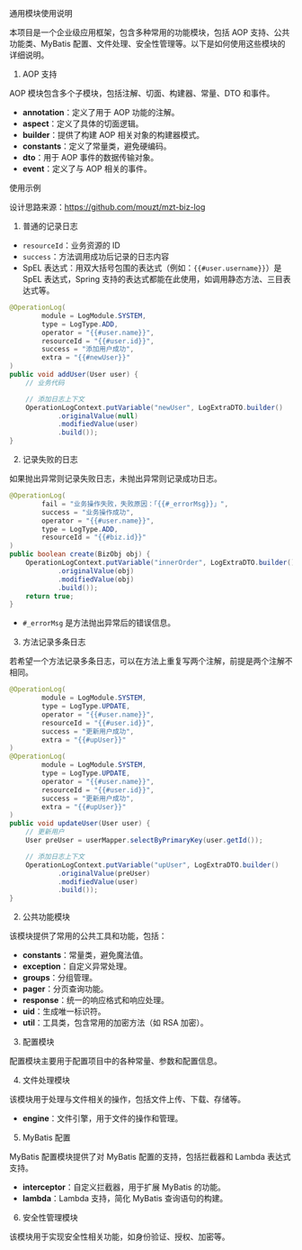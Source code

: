 通用模块使用说明

本项目是一个企业级应用框架，包含多种常用的功能模块，包括 AOP 支持、公共功能类、MyBatis 配置、文件处理、安全性管理等。以下是如何使用这些模块的详细说明。

1. AOP 支持

AOP 模块包含多个子模块，包括注解、切面、构建器、常量、DTO 和事件。

- **annotation**：定义了用于 AOP 功能的注解。
- **aspect**：定义了具体的切面逻辑。
- **builder**：提供了构建 AOP 相关对象的构建器模式。
- **constants**：定义了常量类，避免硬编码。
- **dto**：用于 AOP 事件的数据传输对象。
- **event**：定义了与 AOP 相关的事件。

使用示例

设计思路来源：https://github.com/mouzt/mzt-biz-log 

1. 普通的记录日志

- `resourceId`：业务资源的 ID
- `success`：方法调用成功后记录的日志内容
- SpEL 表达式：用双大括号包围的表达式（例如：`{{#user.username}}`）是 SpEL 表达式，Spring 支持的表达式都能在此使用，如调用静态方法、三目表达式等。

```java
@OperationLog(
        module = LogModule.SYSTEM,
        type = LogType.ADD,
        operator = "{{#user.name}}",
        resourceId = "{{#user.id}}",
        success = "添加用户成功",
        extra = "{{#newUser}}"
)
public void addUser(User user) {
    // 业务代码

    // 添加日志上下文
    OperationLogContext.putVariable("newUser", LogExtraDTO.builder()
            .originalValue(null)
            .modifiedValue(user)
            .build());
}
```

2. 记录失败的日志

如果抛出异常则记录失败日志，未抛出异常则记录成功日志。

```java
@OperationLog(
        fail = "业务操作失败，失败原因：「{{#_errorMsg}}」",
        success = "业务操作成功",
        operator = "{{#user.name}}",
        type = LogType.ADD,
        resourceId = "{{#biz.id}}"
)
public boolean create(BizObj obj) {
    OperationLogContext.putVariable("innerOrder", LogExtraDTO.builder()
            .originalValue(obj)
            .modifiedValue(obj)
            .build());
    return true;
}
```

- `#_errorMsg` 是方法抛出异常后的错误信息。

3. 方法记录多条日志

若希望一个方法记录多条日志，可以在方法上重复写两个注解，前提是两个注解不相同。

```java
@OperationLog(
        module = LogModule.SYSTEM,
        type = LogType.UPDATE,
        operator = "{{#user.name}}",
        resourceId = "{{#user.id}}",
        success = "更新用户成功",
        extra = "{{#upUser}}"
)
@OperationLog(
        module = LogModule.SYSTEM,
        type = LogType.UPDATE,
        operator = "{{#user.name}}",
        resourceId = "{{#user.id}}",
        success = "更新用户成功",
        extra = "{{#upUser}}"
)
public void updateUser(User user) {
    // 更新用户
    User preUser = userMapper.selectByPrimaryKey(user.getId());

    // 添加日志上下文
    OperationLogContext.putVariable("upUser", LogExtraDTO.builder()
            .originalValue(preUser)
            .modifiedValue(user)
            .build());
}
```

2. 公共功能模块

该模块提供了常用的公共工具和功能，包括：

- **constants**：常量类，避免魔法值。
- **exception**：自定义异常处理。
- **groups**：分组管理。
- **pager**：分页查询功能。
- **response**：统一的响应格式和响应处理。
- **uid**：生成唯一标识符。
- **util**：工具类，包含常用的加密方法（如 RSA 加密）。

3. 配置模块

配置模块主要用于配置项目中的各种常量、参数和配置信息。

4. 文件处理模块

该模块用于处理与文件相关的操作，包括文件上传、下载、存储等。

- **engine**：文件引擎，用于文件的操作和管理。

5. MyBatis 配置

MyBatis 配置模块提供了对 MyBatis 配置的支持，包括拦截器和 Lambda 表达式支持。

- **interceptor**：自定义拦截器，用于扩展 MyBatis 的功能。
- **lambda**：Lambda 支持，简化 MyBatis 查询语句的构建。

6. 安全性管理模块

该模块用于实现安全性相关功能，如身份验证、授权、加密等。